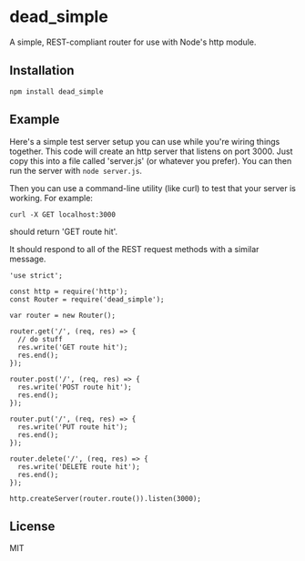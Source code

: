 # dead_simple

A simple, REST-compliant router for use with Node's http module.

## Installation

    npm install dead_simple

## Example

Here's a simple test server setup you can use while you're
wiring things together. This code will create an http server
that listens on port 3000. Just copy this into a file called
'server.js' (or whatever you prefer). You can then run the
server with ```node server.js```.

Then you can use a command-line utility (like curl) to test
that your server is working. For example:
    
    curl -X GET localhost:3000

should return 'GET route hit'.

It should respond to all of the REST request methods with a
similar message.

    'use strict';

    const http = require('http');
    const Router = require('dead_simple');

    var router = new Router();

    router.get('/', (req, res) => {
      // do stuff
      res.write('GET route hit');
      res.end();
    });

    router.post('/', (req, res) => {
      res.write('POST route hit');
      res.end();
    });

    router.put('/', (req, res) => {
      res.write('PUT route hit');
      res.end();
    });

    router.delete('/', (req, res) => {
      res.write('DELETE route hit');
      res.end();
    });

    http.createServer(router.route()).listen(3000);

## License

MIT
